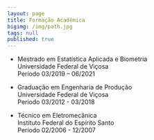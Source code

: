 ```yaml
---
layout: page
title: Formação Acadêmica
bigimg: /img/path.jpg
tags: null
published: true
---
```


- Mestrado em Estatística Aplicada e Biometria     
Universidade Federal de Viçosa      
Período 03/2019 – 06/2021        

- Graduação em Engenharia de Produção      
Universidade Federal de Viçosa          
Período 03/2012 - 03/2018        


- Técnico em Eletromecânica        
Instituto Federal do Espírito Santo      
Período 02/2006 - 12/2007      
